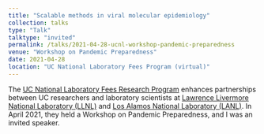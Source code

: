 ```yaml
---
title: "Scalable methods in viral molecular epidemiology"
collection: talks
type: "Talk"
talktype: "invited"
permalink: /talks/2021-04-28-ucnl-workshop-pandemic-preparedness
venue: "Workshop on Pandemic Preparedness"
date: 2021-04-28
location: "UC National Laboratory Fees Program (virtual)"
---
```


The <a href="https://www.ucop.edu/research-initiatives/programs/lab-fees/index.html" target="_blank">UC National Laboratory Fees Research Program</a> enhances partnerships between UC researchers and laboratory scientists at <a href="https://www.llnl.gov/" target="_blank">Lawrence Livermore National Laboratory (LLNL)</a> and <a href="https://lanl.gov/" target="_blank">Los Alamos National Laboratory (LANL)</a>. In April 2021, they held a Workshop on Pandemic Preparedness, and I was an invited speaker.
